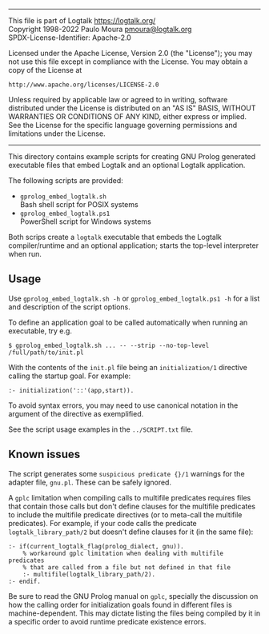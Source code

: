 ________________________________________________________________________

This file is part of Logtalk <https://logtalk.org/>  
Copyright 1998-2022 Paulo Moura <pmoura@logtalk.org>  
SPDX-License-Identifier: Apache-2.0

Licensed under the Apache License, Version 2.0 (the "License");
you may not use this file except in compliance with the License.
You may obtain a copy of the License at

    http://www.apache.org/licenses/LICENSE-2.0

Unless required by applicable law or agreed to in writing, software
distributed under the License is distributed on an "AS IS" BASIS,
WITHOUT WARRANTIES OR CONDITIONS OF ANY KIND, either express or implied.
See the License for the specific language governing permissions and
limitations under the License.
________________________________________________________________________


This directory contains example scripts for creating GNU Prolog generated
executable files that embed Logtalk and an optional Logtalk application.

The following scripts are provided:

- `gprolog_embed_logtalk.sh`  
	Bash shell script for POSIX systems
- `gprolog_embed_logtalk.ps1`  
	PowerShell script for Windows systems

Both scrips create a `logtalk` executable that embeds the Logtalk
compiler/runtime and an optional application; starts the top-level
interpreter when run.

Usage
-----

Use `gprolog_embed_logtalk.sh -h` or `gprolog_embed_logtalk.ps1 -h` for a
list and description of the script options.

To define an application goal to be called automatically when running an
executable, try e.g.

	$ gprolog_embed_logtalk.sh ... -- --strip --no-top-level /full/path/to/init.pl

With the contents of the `init.pl` file being an `initialization/1`
directive calling the startup goal. For example:

	:- initialization('::'(app,start)).

To avoid syntax errors, you may need to use canonical notation in the argument
of the directive as exemplified.

See the script usage examples in the `../SCRIPT.txt` file.

Known issues
------------

The script generates some `suspicious predicate {}/1` warnings for the adapter
file, `gnu.pl`. These can be safely ignored.

A `gplc` limitation when compiling calls to multifile predicates requires
files that contain those calls but don't define clauses for the multifile
predicates to include the multifile predicate directives (or to meta-call
the multifile predicates). For example, if your code calls the predicate
`logtalk_library_path/2` but doesn't define clauses for it (in the same
file):

	:- if(current_logtalk_flag(prolog_dialect, gnu)).
		% workaround gplc limitation when dealing with multifile predicates
		% that are called from a file but not defined in that file
		:- multifile(logtalk_library_path/2).
	:- endif.

Be sure to read the GNU Prolog manual on `gplc`, specially the discussion
on how the calling order for initialization goals found in different files
is machine-dependent. This may dictate listing the files being compiled
by it in a specific order to avoid runtime predicate existence errors.
